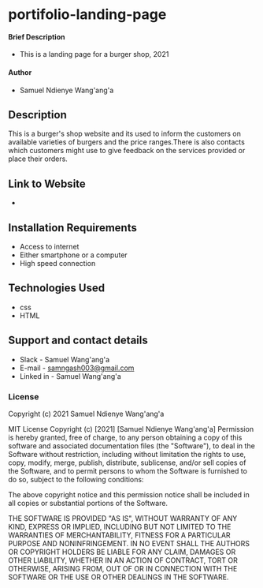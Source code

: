 # portifolio-landing-page
#### Brief Description 
* This is a landing page for a burger shop, 2021
#### Author
* Samuel Ndienye Wang'ang'a
## Description
This is a burger's shop website and its used to inform the customers on available varieties of burgers and the price ranges.There is also contacts which customers might use to give feedback on the services provided or place their orders.
## Link to Website
* 
## Installation Requirements
* Access to internet
* Either smartphone or a computer
* High speed connection
## Technologies Used
* css 
* HTML
## Support and contact details
* Slack - Samuel Wang'ang'a
* E-mail - samngash003@gmail.com
* Linked in - Samuel Wang'ang'a
 ### License
Copyright (c)  2021 Samuel Ndienye Wang'ang'a

MIT License
Copyright (c) [2021] [Samuel Ndienye Wang'ang'a]
Permission is hereby granted, free of charge, to any person obtaining a copy
of this software and associated documentation files (the "Software"), to deal
in the Software without restriction, including without limitation the rights
to use, copy, modify, merge, publish, distribute, sublicense, and/or sell
copies of the Software, and to permit persons to whom the Software is
furnished to do so, subject to the following conditions:

The above copyright notice and this permission notice shall be included in all
copies or substantial portions of the Software.

THE SOFTWARE IS PROVIDED "AS IS", WITHOUT WARRANTY OF ANY KIND, EXPRESS OR
IMPLIED, INCLUDING BUT NOT LIMITED TO THE WARRANTIES OF MERCHANTABILITY,
FITNESS FOR A PARTICULAR PURPOSE AND NONINFRINGEMENT. IN NO EVENT SHALL THE
AUTHORS OR COPYRIGHT HOLDERS BE LIABLE FOR ANY CLAIM, DAMAGES OR OTHER
LIABILITY, WHETHER IN AN ACTION OF CONTRACT, TORT OR OTHERWISE, ARISING FROM,
OUT OF OR IN CONNECTION WITH THE SOFTWARE OR THE USE OR OTHER DEALINGS IN THE
SOFTWARE.
